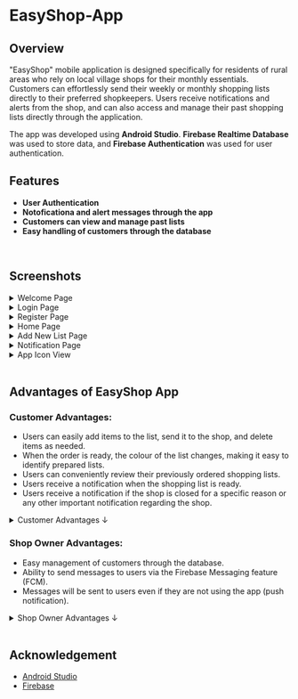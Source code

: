 # EasyShop-App

## Overview
"EasyShop" mobile application is designed specifically for residents of rural areas who rely on local village shops for their monthly essentials. 
Customers can effortlessly send their weekly or monthly shopping lists directly to their preferred shopkeepers. Users receive notifications and alerts from the shop, and can also access and manage their past shopping lists directly through the application.

The app was developed using **Android Studio**. **Firebase Realtime Database** was used to store data, and **Firebase Authentication** was used for user authentication.
## Features
- **User Authentication**
- **Notoficationa and alert messages through the app** 
- **Customers can view and manage past lists**
- **Easy handling of customers through the database**

<br/>

## Screenshots

<details>
<summary>Welcome Page</summary>
<img src="screenshots/Welcome Page.jpg" alt="Welcome Page" width="300" />

</details>

<details>
<summary>Login Page</summary>
<img src="screenshots/Login Page.jpg" alt = "Login Page" width ="300"/>
</details>

<details>
<summary>Register Page</summary>
<img src="screenshots/Register Page.jpg" alt = "Register Page" width ="300"/>
</details>

<details>
<summary>Home Page</summary>
<img src="screenshots/Home Page.jpg" alt = "Home Page" width ="300"/>
</details>


<details>
<summary>Add New List Page</summary>
<img src="screenshots/Add New List Page.jpg" alt = "Add New List Page" width ="300"/>
</details>

<details>
<summary>Notification Page</summary>
<img src="screenshots/Notification 1.jpg" alt = "Notification Page" width ="300"/>
<img src="screenshots/Notification 2.jpg" alt = "Notification Page" width ="300"/>
</details>

<details>
<summary>App Icon View</summary>
<img src="screenshots/App Icon View.jpg" alt = "App Icon View" width ="300"/>
</details>

<br/>

## Advantages of EasyShop App
### Customer Advantages:
- Users can easily add items to the list, send it to the shop, and delete items as needed.
- When the order is ready, the colour of the list changes, making it easy to identify prepared lists.
- Users can conveniently review their previously ordered shopping lists.
- Users receive a notification when the shopping list is ready.
- Users receive a notification if the shop is closed for a specific reason or any other important notification regarding the shop.
  
<details>
<summary>Customer Advantages ↓</summary>
<img src="screenshots/Customer Advantages.png" alt = "Customer Advantages" width ="300"/>
</details>
  

### Shop Owner Advantages:
- Easy management of customers through the database.
- Ability to send messages to users via the Firebase Messaging feature (FCM).
- Messages will be sent to users even if they are not using the app (push notification).
<details>
<summary>Shop Owner Advantages ↓</summary>
<img src="screenshots/Shop Owner Advantages.png" alt = "Shop Owner Advantages" width ="300"/>
</details>

<br/>

## Acknowledgement
- [Android Studio](https://developer.android.com/)
- [Firebase](https://firebase.google.com/)
  

